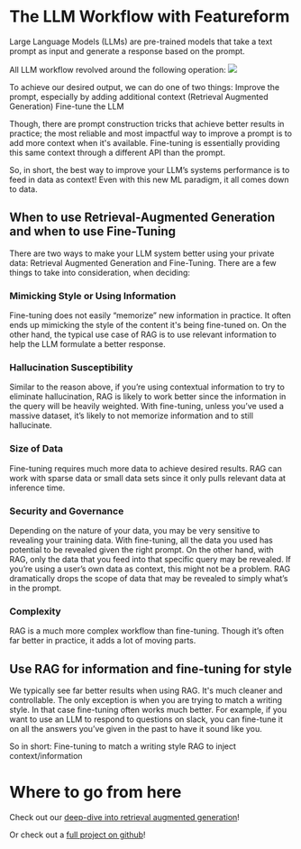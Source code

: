 # The LLM Workflow with Featureform

Large Language Models (LLMs) are pre-trained models that take a text prompt as input and generate a response based on the prompt.

All LLM workflow revolved around the following operation:
![](.gitbook/assets/llm-workflow.png)

To achieve our desired output, we can do one of two things:
Improve the prompt, especially by adding additional context (Retrieval Augmented Generation)
Fine-tune the LLM

Though, there are prompt construction tricks that achieve better results in practice; the most reliable and most impactful way to improve a prompt is to add more context when it's available. Fine-tuning is essentially providing this same context through a different API than the prompt. 

So, in short, the best way to improve your LLM’s systems performance is to feed in data as context! Even with this new ML paradigm, it all comes down to data.

## When to use Retrieval-Augmented Generation and when to use Fine-Tuning

There are two ways to make your LLM system better using your private data: Retrieval Augmented Generation and Fine-Tuning. There are a few things to take into consideration, when deciding:

### Mimicking Style or Using Information

Fine-tuning does not easily “memorize” new information in practice. It often ends up mimicking the style of the content it's being fine-tuned on. On the other hand, the typical use case of RAG is to use relevant information to help the LLM formulate a better response.

### Hallucination Susceptibility
Similar to the reason above, if you’re using contextual information to try to eliminate hallucination, RAG is likely to work better since the information in the query will be heavily weighted. With fine-tuning, unless you’ve used a massive dataset, it’s likely to not memorize information and to still hallucinate.

### Size of Data

Fine-tuning requires much more data to achieve desired results. RAG can work with sparse data or small data sets since it only pulls relevant data at inference time.

### Security and Governance

Depending on the nature of your data, you may be very sensitive to revealing your training data. With fine-tuning, all the data you used has potential to be revealed given the right prompt. On the other hand, with RAG, only the data that you feed into that specific query may be revealed. If you’re using a user’s own data as context, this might not be a problem. RAG dramatically drops the scope of data that may be revealed to simply what’s in the prompt.

### Complexity

RAG is a much more complex workflow than fine-tuning. Though it’s often far better in practice, it adds a lot of moving parts.

## Use RAG for information and fine-tuning for style

We typically see far better results when using RAG. It's much cleaner and controllable. The only exception is when you are trying to match a writing style. In that case fine-tuning often works much better. For example, if you want to use an LLM to respond to questions on slack, you can fine-tune it on all the answers you’ve given in the past to have it sound like you.

So in short:
Fine-tuning to match a writing style
RAG to inject context/information

# Where to go from here

Check out our [deep-dive into retrieval augmented generation](embeddings/building-a-chatbot-with-openai-and-a-vector-database.md)!

Or check out a [full project on github](https://github.com/featureform/Featureform-LLM-Hackathon-Project-Examples/tree/main/projects/Q%26A%20Chatbot)!
